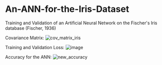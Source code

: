 # An-ANN-for-the-Iris-Dataset
Training and Validation of an Artificial Neural Network on the Fischer's Iris database (Fischer, 1936)


Covariance Matrix:
![cov_matrix_iris](https://user-images.githubusercontent.com/79022138/129448853-4c306810-fd3e-4bf1-b603-dd3518a91bc8.png)

Training and Validation Loss:
![image](https://user-images.githubusercontent.com/79022138/129448878-37db4392-6bcd-4c0a-9cfa-bcf771c43c0d.png)

Accuracy for the ANN:
![new_accuracy](https://user-images.githubusercontent.com/79022138/129448901-b452c3eb-2a25-47f6-bfdf-adb94259f5f0.png)

